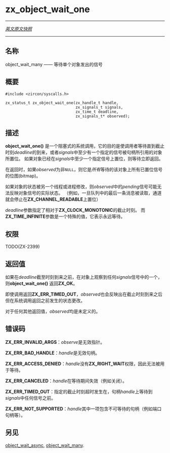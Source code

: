 # zx_object_wait_one
---

[*英文原文快照*](https://github.com/fuchsia-mirror/zircon/blob/8ebf318d4c9c0b4f64709d0a978c019129a49cfc/docs/syscalls/object_wait_one.md)

---
<!-- ## NAME -->
## 名称

<!-- object_wait_one - wait for signals on an object -->
object_wait_many —— 等待单个对象发出的信号

<!-- ## SYNOPSIS -->
## 概要

```
#include <zircon/syscalls.h>

zx_status_t zx_object_wait_one(zx_handle_t handle,
                               zx_signals_t signals,
                               zx_time_t deadline,
                               zx_signals_t* observed);
```

<!-- ## DESCRIPTION -->
## 描述

<!-- **object_wait_one**() is a blocking syscall which causes the caller to
wait until either the *deadline* passes or the object to which *handle* refers
asserts at least one of the specified *signals*. If the object is already
asserting at least one of the specified *signals*, the wait ends immediately. -->
**object_wait_one()** 是一个阻塞式的系统调用，它的目的是使调用者等待直到截止时刻*deadline*的到来，或者*signals*中至少有一个指定的信号被句柄所引用的对象所置位。
如果对象已经在*signals*中至少一个指定信号上置位，则等待立即返回。

<!-- Upon return, if non-NULL, *observed* is a bitmap of *all* of the
signals which were observed asserted on that object while waiting. -->
在返回时，如果*observed*为非`NULL`，则它是*所有*等待的该对象上所有已置位信号的位图(bitmap)。

<!-- The *observed* signals may not reflect the actual state of the object's
signals if the state of the object was modified by another thread or
process.  (For example, a Channel ceases asserting **ZX_CHANNEL_READABLE**
once the last message in its queue is read). -->
如果对象的状态被另一个线程或进程修改，则*observed*中的*pending*信号可能无法反映对象信号的实际状态。 
（例如，一旦队列中的最后一条消息被读取，通道就会停止在**ZX_CHANNEL_READABLE**上置位）

<!-- The *deadline* parameter specifies a deadline with respect to
**ZX_CLOCK_MONOTONIC**.  **ZX_TIME_INFINITE** is a special value meaning wait
forever. -->
*deadline*参数指定了相对于**ZX_CLOCK_MONOTONIC**的截止时刻。 
而**ZX_TIME_INFINITE**参数是一个特殊的值，它表示永远等待。

<!-- ## RIGHTS -->
## 权限

TODO(ZX-2399)

<!-- ## RETURN VALUE -->
## 返回值

<!-- **object_wait_one**() returns **ZX_OK** if any of *signals* were observed
on the object before *deadline* passes. -->
如果在*deadline*截至时刻到来之前，在对象上观察到任何*signals*信号中的一个，则**object_wait_one()** 返回**ZX_OK**。


<!-- In the event of **ZX_ERR_TIMED_OUT**, *observed* may reflect state changes
that occurred after the deadline passed, but before the syscall returned. -->
即使调用返回**ZX_ERR_TIMED_OUT**，*observed*也会反映出在截止时刻到来之后但在系统调用返回之前发生的状态更改。

<!-- For any other return value, *observed* is undefined. -->
对于任何其他返回值，*observed*均是未定义的。

<!-- ## ERRORS -->
## 错误码

<!-- **ZX_ERR_INVALID_ARGS**  *observed* is an invalid pointer. -->
**ZX_ERR_INVALID_ARGS**：*observe*是无效指针。

<!-- **ZX_ERR_BAD_HANDLE**  *handle* is not a valid handle. -->
**ZX_ERR_BAD_HANDLE**：*handle*是无效句柄。

<!-- **ZX_ERR_ACCESS_DENIED**  *handle* does not have **ZX_RIGHT_WAIT** and may
not be waited upon. -->
**ZX_ERR_ACCESS_DENIED**：*handle*没有**ZX_RIGHT_WAIT**权限，因此无法被用于等待。

<!-- **ZX_ERR_CANCELED**  *handle* was invalidated (e.g., closed) during the wait. -->
**ZX_ERR_CANCELED**：*handle*在等待期间失效（例如关闭）。

<!-- **ZX_ERR_TIMED_OUT**  The specified deadline passed before any of the specified
*signals* are observed on *handle*. -->
**ZX_ERR_TIMED_OUT**：指定的截止时刻超时发生在，句柄*handle*上等待到*signals*中任何信号之前。

<!-- **ZX_ERR_NOT_SUPPORTED**  *handle* is a handle that cannot be waited on
(for example, a Port handle). -->
**ZX_ERR_NOT_SUPPORTED**：*handle*其中一项包含不可等待的句柄（例如端口句柄等）。

<!-- ## SEE ALSO -->
## 另见

[object_wait_async](object_wait_async.md),
[object_wait_many](object_wait_many.md).
